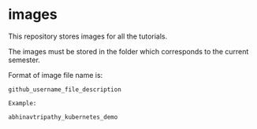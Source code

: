 # images

This repository stores images for all the tutorials. 

The images must be stored in the folder which corresponds to the current semester. 

Format of image file name is:

```
github_username_file_description

Example:

abhinavtripathy_kubernetes_demo

```